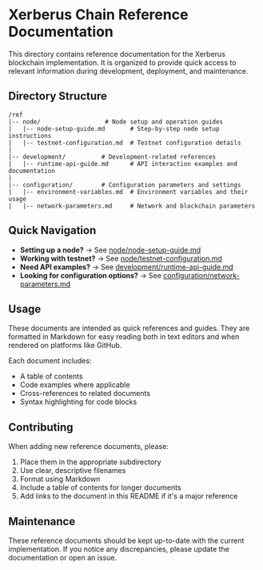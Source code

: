 # Xerberus Chain Reference Documentation

This directory contains reference documentation for the Xerberus blockchain implementation. It is organized to provide quick access to relevant information during development, deployment, and maintenance.

## Directory Structure

```
/ref
|-- node/                  # Node setup and operation guides
|   |-- node-setup-guide.md       # Step-by-step node setup instructions
|   |-- testnet-configuration.md  # Testnet configuration details
|
|-- development/          # Development-related references
|   |-- runtime-api-guide.md      # API interaction examples and documentation
|
|-- configuration/        # Configuration parameters and settings
|   |-- environment-variables.md  # Environment variables and their usage
|   |-- network-parameters.md     # Network and blockchain parameters
```

## Quick Navigation

- **Setting up a node?** → See [node/node-setup-guide.md](node/node-setup-guide.md)
- **Working with testnet?** → See [node/testnet-configuration.md](node/testnet-configuration.md)
- **Need API examples?** → See [development/runtime-api-guide.md](development/runtime-api-guide.md)
- **Looking for configuration options?** → See [configuration/network-parameters.md](configuration/network-parameters.md)

## Usage

These documents are intended as quick references and guides. They are formatted in Markdown for easy reading both in text editors and when rendered on platforms like GitHub.

Each document includes:
- A table of contents
- Code examples where applicable
- Cross-references to related documents
- Syntax highlighting for code blocks

## Contributing

When adding new reference documents, please:
1. Place them in the appropriate subdirectory
2. Use clear, descriptive filenames
3. Format using Markdown
4. Include a table of contents for longer documents
5. Add links to the document in this README if it's a major reference

## Maintenance

These reference documents should be kept up-to-date with the current implementation. If you notice any discrepancies, please update the documentation or open an issue. 